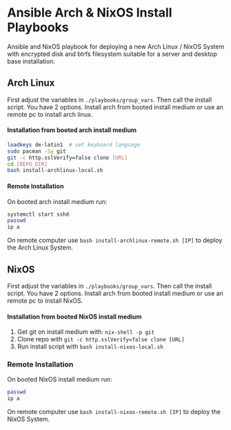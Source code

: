 # Ansible Arch & NixOS Install Playbooks

Ansible and NixOS playbook for deploying a new Arch Linux / NixOS System with encrypted disk and btrfs filesystem suitable for a server and desktop base installation.

## Arch Linux

First adjust the variables in `./playbooks/group_vars`. Then call the install script. You have 2 options. Install arch from booted install medium or use an remote pc to install arch linux.

#### Installation from booted arch install medium

```bash
loadkeys de-latin1  # set keyboard language
sudo pacman -Sy git
git -c http.sslVerify=false clone [URL]
cd [REPO_DIR]
bash install-archlinux-local.sh
```

#### Remote Installation

On booted arch install medium run:

```bash
systemctl start sshd
passwd
ip a
```

On remote computer use `bash install-archlinux-remote.sh [IP]` to deploy the Arch Linux System.

## NixOS

First adjust the variables in `./playbooks/group_vars`. Then call the install script. You have 2 options. Install arch from booted install medium or use an remote pc to install NixOS.

#### Installation from booted NixOS install medium

1. Get git on install medium with: `nix-shell -p git`
2. Clone repo with `git -c http.sslVerify=false clone [URL]`
3. Run install script with `bash install-nixos-local.sh`

### Remote Installation

On booted NixOS install medium run:

```bash
passwd
ip a
```

On remote computer use `bash install-nixos-remote.sh [IP]` to deploy the NixOS System.
